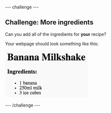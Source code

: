 \--- challenge \---

## Challenge: More ingredients

Can you add all of the ingredients for **your** recipe?

Your webpage should look something like this:

![screenshot](images/recipe-more-ingredients.png)

\--- /challenge \---